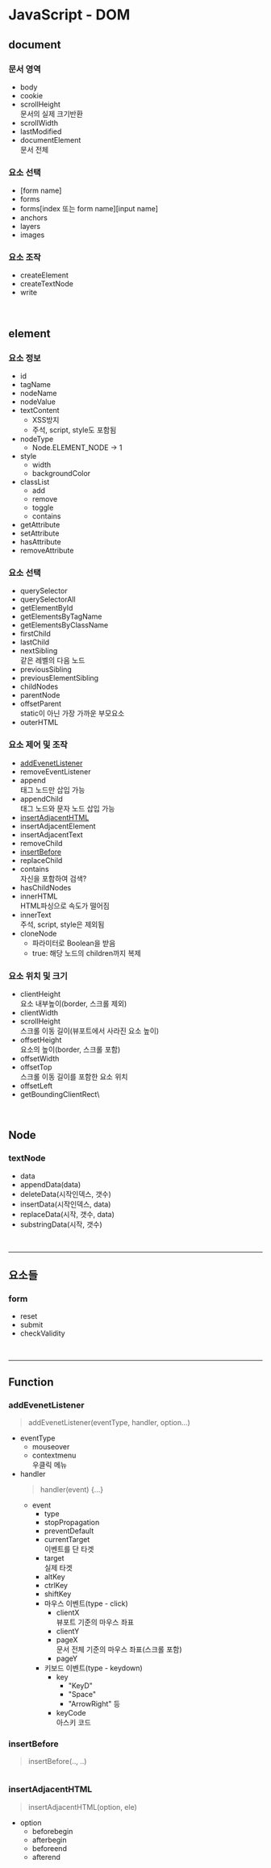 # JavaScript - DOM

## document

### 문서 영역

- body
- cookie
- scrollHeight\
  문서의 실제 크기반환
- scrollWidth
- lastModified
- documentElement\
  문서 전체

### 요소 선택

- [form name]
- forms
- forms[index 또는 form name][input name]
- anchors
- layers
- images

### 요소 조작

- createElement
- createTextNode
- write

<br />

## element

### 요소 정보

- id
- tagName
- nodeName
- nodeValue
- textContent
  - XSS방지
  - 주석, script, style도 포함됨
- nodeType
  - Node.ELEMENT_NODE -> 1
- style
  - width
  - backgroundColor
- classList
  - add
  - remove
  - toggle
  - contains
- getAttribute
- setAttribute
- hasAttribute
- removeAttribute

### 요소 선택

- querySelector
- querySelectorAll
- getElementById
- getElementsByTagName
- getElementsByClassName
- firstChild
- lastChild
- nextSibling\
   같은 레벨의 다음 노드
- previousSibling
- previousElementSibling
- childNodes
- parentNode
- offsetParent\
   static이 아닌 가장 가까운 부모요소
- outerHTML

### 요소 제어 및 조작

- [addEvenetListener](#addevenetlistener)
- removeEventListener
- append\
   태그 노드만 삽입 가능
- appendChild\
   태그 노드와 문자 노드 삽입 가능
- [insertAdjacentHTML](#insertAdjacentHTML)
- insertAdjacentElement
- insertAdjacentText
- removeChild
- [insertBefore](#insertbefore)
- replaceChild
- contains\
   자신을 포함하여 검색?
- hasChildNodes
- innerHTML\
   HTML파싱으로 속도가 떨어짐
- innerText\
   주석, script, style은 제외됨
- cloneNode
  - 파라미터로 Boolean을 받음
  - true: 해당 노드의 children까지 복제

### 요소 위치 및 크기

- clientHeight\
   요소 내부높이(border, 스크롤 제외)
- clientWidth
- scrollHeight\
   스크롤 이동 길이(뷰포트에서 사라진 요소 높이)
- offsetHeight\
   요소의 높이(border, 스크롤 포함)
- offsetWidth
- offsetTop\
   스크롤 이동 길이를 포함한 요소 위치
- offsetLeft
- getBoundingClientRect\

<br />

## Node

### textNode

- data
- appendData(data)
- deleteData(시작인덱스, 갯수)
- insertData(시작인덱스, data)
- replaceData(시작, 갯수, data)
- substringData(시작, 갯수)

<br />

---

## 요소들

### form

- reset
- submit
- checkValidity

<br />

---

## Function

### addEvenetListener

> addEvenetListener(eventType, handler, option...)

- eventType
  - mouseover
  - contextmenu\
    우클릭 메뉴
- handler
  > handler(event) {...}
  - event
    - type
    - stopPropagation
    - preventDefault
    - currentTarget\
       이벤트를 단 타겟
    - target\
       실제 타겟
    - altKey
    - ctrlKey
    - shiftKey
    - 마우스 이벤트(type - click)
      - clientX\
        뷰포트 기준의 마우스 좌표
      - clientY
      - pageX\
        문서 전체 기준의 마우스 좌표(스크롤 포함)
      - pageY
    - 키보드 이벤트(type - keydown)
      - key
        - "KeyD"
        - "Space"
        - "ArrowRight" 등
      - keyCode\
         아스키 코드

### insertBefore

> insertBefore(.., ..)

```js

```

### insertAdjacentHTML

> insertAdjacentHTML(option, ele)

- option
  - beforebegin
  - afterbegin
  - beforeend
  - afterend

```js

```
